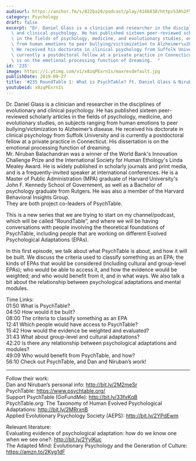 ```yaml
---
audiourl: https://anchor.fm/s/822ba20/podcast/play/4166830/https%3A%2F%2Fd3ctxlq1ktw2nl.cloudfront.net%2Fproduction%2F2019-7-10%2F20635541-44100-2-bdbbc7209544e.m4a
category: Psychology
draft: false
excerpt: "Dr. Daniel Glass is a clinician and researcher in the disciplines of evolutionary\
  \ and clinical psychology. He has published sixteen peer-reviewed scholarly articles\
  \ in the fields of psychology, medicine, and evolutionary studies, on subjects ranging\
  \ from human emotions to peer bullying/victimization to Alzheimer\u2019s disease.\
  \ He received his doctorate in clinical psychology from Suffolk University and is\
  \ currently a postdoctoral fellow at a private practice in Connecticut. His dissertation\
  \ is on the emotional processing function of dreaming.  "
id: '235'
image: https://i.ytimg.com/vi/x8zqPExrnIs/maxresdefault.jpg
publishDate: 2019-09-27
title: '#235 RoundTable 1: What is PsychTable? ft. Daniel Glass & Niruban Balachandran'
youtubeid: x8zqPExrnIs
---
```

<div class="timelinks">

Dr. Daniel Glass is a clinician and researcher in the disciplines of evolutionary and clinical psychology. He has published sixteen peer-reviewed scholarly articles in the fields of psychology, medicine, and evolutionary studies, on subjects ranging from human emotions to peer bullying/victimization to Alzheimer’s disease. He received his doctorate in clinical psychology from Suffolk University and is currently a postdoctoral fellow at a private practice in Connecticut. His dissertation is on the emotional processing function of dreaming.  
Mr. Niruban Balachandran was a winner of the World Bank's Innovation Challenge Prize and the International Society for Human Ethology's Linda Mealey Award. He is widely published in scholarly journals and print media, and is a frequently-invited speaker at international conferences. He is a Master of Public Administration (MPA) graduate of Harvard University's John F. Kennedy School of Government, as well as a Bachelor of psychology graduate from Rutgers. He was also a member of the Harvard Behavioral Insights Group.  
They are both project co-leaders of PsychTable.

This is a new series that we are trying to start on my channel/podcast, which will be called “RoundTable”, and where we will be having conversations with people involving the theoretical foundations of PsychTable, including people that are working on different Evolved Psychological Adaptations (EPAs).

In this first episode, we talk about what PsychTable is about, and how it will be built. We discuss the criteria used to classify something as an EPA; the kinds of EPAs that would be considered (including cultural and group-level EPAs); who would be able to access it, and how the evidence would be weighted; and who would benefit from it, and in what ways. We also talk a bit about the relationship between psychological adaptations and mental modules.

Time Links:  
<time>01:50</time> What is PsychTable?  
<time>04:50</time> How would it be built?  
<time>08:00</time> The criteria to classify something as an EPA  
<time>12:41</time> Which people would have access to PsychTable?                               
<time>15:42</time> How would the evidence be weighted and evaluated?  
<time>31:43</time> What about group-level and cultural adaptations?  
<time>42:20</time> Is there any relationship between psychological adaptations and modules?  
<time>49:09</time> Who would benefit from PsychTable, and how?  
<time>56:10</time> Check out PsychTable, and Dan and Niruban’s work!

---

Follow their work:  
Dan and Niruban’s personal info: http://bit.ly/2M2meSr  
PsychTable: https://www.psychtable.org/  
Support PsychTable (GoFundMe): http://bit.ly/33fvKqB  
PsychTable.org: The Taxonomy of Human Evolved Psychological Adaptations: http://bit.ly/2MRrxnB  
Applied Evolutionary Psychology Society (AEPS): http://bit.ly/2YPdEwm

Relevant literature:  
Evaluating evidence of psychological adaptation: how do we know one when we see one?: http://bit.ly/2YylKuc  
The Adapted Mind: Evolutionary Psychology and the Generation of Culture: https://amzn.to/2Kyg1dF
</div>

